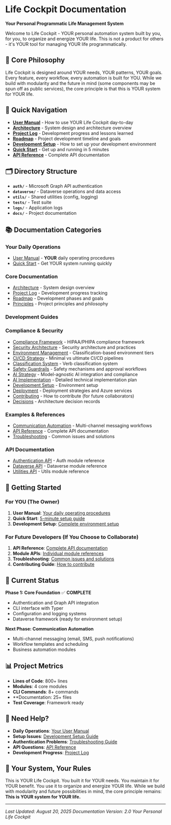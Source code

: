 # Life Cockpit Documentation

**Your Personal Programmatic Life Management System**

Welcome to Life Cockpit - YOUR personal automation system built by you, for you, to organize and energize YOUR life. This is not a product for others - it's YOUR tool for managing YOUR life programmatically.

## 🎯 Core Philosophy

Life Cockpit is designed around YOUR needs, YOUR patterns, YOUR goals. Every feature, every workflow, every automation is built for YOU. While we build with modularity and the future in mind (some components may be spun off as public services), the core principle is that this is YOUR system for YOUR life.

## 🚀 Quick Navigation

- **[User Manual](cockpit_utilization.md)** - How to use YOUR Life Cockpit day-to-day
- **[Architecture](architecture.md)** - System design and architecture overview
- **[Project Log](project_log.md)** - Development progress and lessons learned
- **[Roadmap](roadmap.md)** - Project development timeline and goals
- **[Development Setup](guides/development-setup.md)** - How to set up your development environment
- **[Quick Start](examples/quick-start.md)** - Get up and running in 5 minutes
- **[API Reference](api-reference.md)** - Complete API documentation

## 🗂️ Directory Structure

- **`auth/`** - Microsoft Graph API authentication
- **`dataverse/`** - Dataverse operations and data access
- **`utils/`** - Shared utilities (config, logging)
- **`tests/`** - Test suite
- **`logs/`** - Application logs
- **`docs/`** - Project documentation

## 📚 Documentation Categories

### **Your Daily Operations**
- [User Manual](cockpit_utilization.md) - **YOUR** daily operating procedures
- [Quick Start](examples/quick-start.md) - Get YOUR system running quickly

### **Core Documentation**
- [Architecture](architecture.md) - System design overview
- [Project Log](project_log.md) - Development progress tracking
- [Roadmap](roadmap.md) - Development phases and goals
- [Principles](principles.md) - Project principles and philosophy

### **Development Guides**
### **Compliance & Security**
- [Compliance Framework](compliance.md) - HIPAA/PHIPA compliance framework
- [Security Architecture](security.md) - Security architecture and practices
- [Environment Management](environments.md) - Classification-based environment tiers
- [CI/CD Strategy](cicd.md) - Minimal vs ultimate CI/CD pipelines
- [Classification System](classification.md) - Verb classification system
- [Safety Guardrails](guardrails.md) - Safety mechanisms and approval workflows
- [AI Strategy](ai-strategy.md) - Model-agnostic AI integration and compliance
- [AI Implementation](ai-implementation.md) - Detailed technical implementation plan
- [Development Setup](guides/development-setup.md) - Environment setup
- [Deployment](guides/deployment.md) - Deployment strategies and Azure services
- [Contributing](contributing.md) - How to contribute (for future collaborators)
- [Decisions](decisions.md) - Architecture decision records

### **Examples & References**
- [Communication Automation](examples/communication-automation.md) - Multi-channel messaging workflows
- [API Reference](api-reference.md) - Complete API documentation
- [Troubleshooting](troubleshooting.md) - Common issues and solutions

### **API Documentation**
- [Authentication API](api/auth.md) - Auth module reference
- [Dataverse API](api/dataverse.md) - Dataverse module reference
- [Utilities API](api/utils.md) - Utils module reference

## 🎯 Getting Started

### For YOU (The Owner)
1. **User Manual**: [Your daily operating procedures](cockpit_utilization.md)
2. **Quick Start**: [5-minute setup guide](examples/quick-start.md)
3. **Development Setup**: [Complete environment setup](guides/development-setup.md)

### For Future Developers (If You Choose to Collaborate)
1. **API Reference**: [Complete API documentation](api-reference.md)
2. **Module APIs**: [Individual module references](api/)
3. **Troubleshooting**: [Common issues and solutions](troubleshooting.md)
4. **Contributing Guide**: [How to contribute](contributing.md)

## 🔧 Current Status

**Phase 1: Core Foundation** ✅ **COMPLETE**
- Authentication and Graph API integration
- CLI interface with Typer
- Configuration and logging systems
- Dataverse framework (ready for environment setup)

**Next Phase: Communication Automation**
- Multi-channel messaging (email, SMS, push notifications)
- Workflow templates and scheduling
- Business automation modules

## 📊 Project Metrics

- **Lines of Code**: 800+ lines
- **Modules**: 4 core modules
- **CLI Commands**: 8+ commands
- **Documentation: 25+ files
- **Test Coverage**: Framework ready

## 🚨 Need Help?

- **Daily Operations**: [Your User Manual](cockpit_utilization.md)
- **Setup Issues**: [Development Setup Guide](guides/development-setup.md)
- **Authentication Problems**: [Troubleshooting Guide](troubleshooting.md)
- **API Questions**: [API Reference](api-reference.md)
- **Development Progress**: [Project Log](project_log.md)

## 🎯 Your System, Your Rules

This is YOUR Life Cockpit. You built it for YOUR needs. You maintain it for YOUR benefit. You use it to organize and energize YOUR life. While we build with modularity and future possibilities in mind, the core principle remains: **This is YOUR system for YOUR life.**

---

*Last Updated: August 20, 2025*
*Documentation Version: 2.0*
*Your Personal Life Cockpit*
